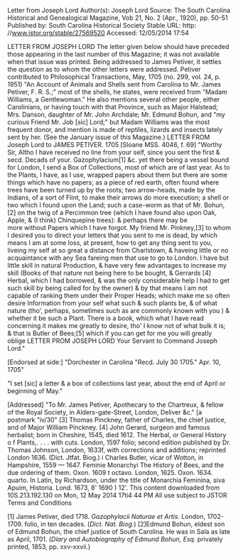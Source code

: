 Letter from Joseph Lord Author(s): Joseph Lord Source:  The South Carolina
Historical and Genealogical Magazine,  Vob 21, No. 2 (Apr., 1920), pp. 50-51 Published by: South Carolina Historical Society Stable URL: http: //www.jstor.org/stable/27569520 Accessed: 12/05/2014 17:54

LETTER FROM JOSEPH LORD
The letter given below should have preceded those appearing in the last number
of this Magazine; it was not available when that issue was printed. Being
addressed to James Petiver, it settles the question as to whom the other
letters were addressed. Petiver contributed to  Philosophical Transactions,
May, 1705 (no. 299, vol. 24, p. 1951) "An Account of Animals and Shells sent
from Carolina to Mr. James Petiver, F. R. S.;" most of the shells, he states,
were received from "Madam Williams, a Gentlewoman." He also mentions several
other people, either Carolinians, or having touch with that Province, such as
Major Halstead; Mrs. Danson, daughter of Mr. John Archdale; Mr. Edmund Bohun,
and "my curious Friend Mr. Job [sic] Lord;" but Madam Williams was the most
frequent donor, and mention is made of reptiles, lizards and insects lately sent by her.
(See the January issue of this  Magazine.)
LETTER FROM
Joseph Lord to
JAMES PETIVER.
1705
[Sloane MSS. 4046, f. 69]
"Worthy Sir,
Altho I have received no line from your self, since you sent the first & secd.
Decads of your. Gazophylacium[1] &c. yet there being a vessel bound for
London, I send a Box of Collections, most of which are of last year. As to the
Plants, I have, as I use, wrapped papers about them but there are some things
which have no papers; as a piece of red earth, often found where trees have
been turned up by the roots; two arrow-heads, made by the Indians, of a sort
of Flint, to make their arrows do more execution; a shell or two which I found
upon the Land; such a case-worm as that of Mr. Bohun,[2] on the twig of a
Percimmon tree (which I have found also upon Oak, Apple, & (I think)
Chinquepine trees): & perhaps there may be  
more without Papers which I have forgot. My friend Mr. Pinkney,[3] to whom I
desired you to direct your letters that you sent to me is dead, by which means
I am at some loss, at present, how to get any thing sent to you, liveing my
self at so great a distance from Charlstown, & haveing little or no
acquaintance with any Sea fareing men that use to go to London. I have but
little skill in natural Production, & have very few advantages to increase my
skill (Books of that nature not being here to be bought,  &  Gerrards [4]
Herbal, which I had borrowed, & was the only considerable help I had to get
such skill by being called for by the owner) & by that means I am not capable
of ranking them under their Proper Heads; which make me so often desire
Information from your self what such & such plants be, & of what nature (tho',
perhaps, sometimes such as are commonly known with you ) & whether it be such
a Plant. There is a book, which what I have read concerning it makes me
greatly to desire, tho' I know not of what bulk it is; & that is Butler of
Bees;[5] which if you can get for me you will greatly oblige
LETTER  PROM  JOSEPH LORD
Your Servant to Command
Joseph Lord."

[Endorsed at side:] "Dorchester in Carolina
"Recd.  July 30 1705." Apr. 10, 1705"

"I set  [sic]  a letter & a box of collections last year, about the end of April or beginning of May." 

[Addressed] 
"To
Mr. James Petiver, Apothecary to the Chartreux, &
fellow of the Royal Society, in Alders-gate-Street,
London,
Deliver &c."
[a postmark "iv/30"
[3] Thomas Pinckney, father of Charles, the chief justice, and of Major William Pinckney.
[4] John Gerard, surgeon and famous herbalist; born in Cheshire, 1545, died 1612.  The Herbal, or General History o f Plants,. . . .  with cuts. London, 1597 folio; second edition published by Dr. Thomas Johnson, London, 1633f, with corrections and additions; reprinted London 1636.  (Dict. Jtfat. Biog.)
i Charles Butler, vicar of Wotton, in Hampshire, 1559 — 1647.  Feminie Monarchyi The History of Bees, and the due ordering of them.  Oxon. 1609 t octavo. London, 1625. Oxon. 1634. quarto. In Latin, by Richardson, under the title of  Monarchia Feminina, siva Apuim, Historia.  Lond. 1673, 8' 1690
) 12'.
This content downloaded from 10S.213.192.130 on Mon, 12 May 2014 17ti4 44 PM
All use subject to  JSTOR Terms and Conditions

[1] James Petiver, died 1718.  _Gazophylacii Naturae et Artis_.  London,
1702-1709. folio, in ten decades. (_Dict. Nat. Biog._) 
[2]Edmund Bohun, eldest son of Edmund Bohun, the chief justice of South
Carolina. He was in Sala as late as April, 1701. (_Diary and Autobiography of
Edmund Bohun, Esq._ privately printed, 1853, pp. xxv-xxvii.)
